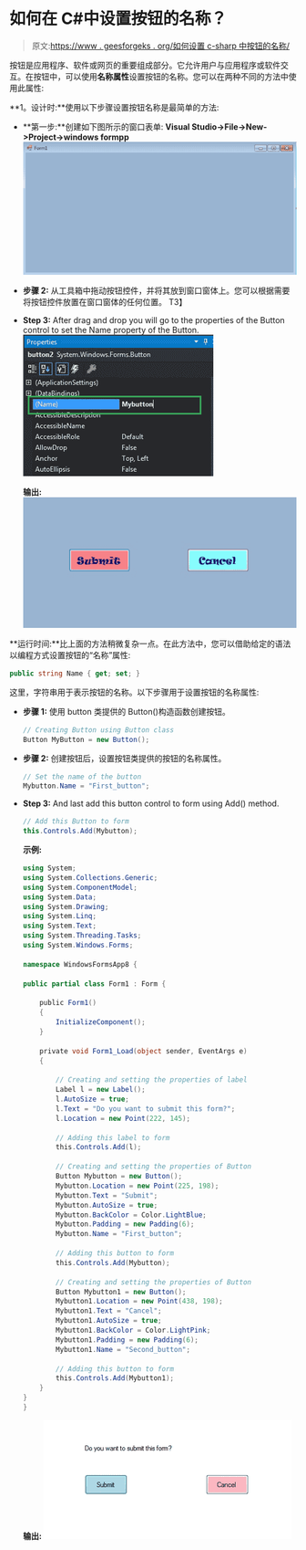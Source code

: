 # 如何在 C#中设置按钮的名称？

> 原文:[https://www . geesforgeks . org/如何设置 c-sharp 中按钮的名称/](https://www.geeksforgeeks.org/how-to-set-the-name-of-the-button-in-c-sharp/)

按钮是应用程序、软件或网页的重要组成部分。它允许用户与应用程序或软件交互。在按钮中，可以使用**名称属性**设置按钮的名称。您可以在两种不同的方法中使用此属性:

**1。设计时:**使用以下步骤设置按钮名称是最简单的方法:

*   **第一步:**创建如下图所示的窗口表单:
    **Visual Studio->File->New->Project->windows formpp**
    ![](img/9889dfd1d09174ca813cf58170ab9cc8.png)
*   **步骤 2:** 从工具箱中拖动按钮控件，并将其放到窗口窗体上。您可以根据需要将按钮控件放置在窗口窗体的任何位置。
    T3】
*   **Step 3:** After drag and drop you will go to the properties of the Button control to set the Name property of the Button.
    ![](img/9ee31a6ca640054a2454d8930090a886.png)

    **输出:**
    ![](img/ff3240db4c200ca4dbcf871b163a5d5e.png)

**运行时间:**比上面的方法稍微复杂一点。在此方法中，您可以借助给定的语法以编程方式设置按钮的“名称”属性:

```cs
public string Name { get; set; }
```

这里，字符串用于表示按钮的名称。以下步骤用于设置按钮的名称属性:

*   **步骤 1:** 使用 button 类提供的 Button()构造函数创建按钮。

    ```cs
    // Creating Button using Button class
    Button MyButton = new Button();

    ```

*   **步骤 2:** 创建按钮后，设置按钮类提供的按钮的名称属性。

    ```cs
    // Set the name of the button
    Mybutton.Name = "First_button";

    ```

*   **Step 3:** And last add this button control to form using Add() method.

    ```cs
    // Add this Button to form
    this.Controls.Add(Mybutton);

    ```

    **示例:**

    ```cs
    using System;
    using System.Collections.Generic;
    using System.ComponentModel;
    using System.Data;
    using System.Drawing;
    using System.Linq;
    using System.Text;
    using System.Threading.Tasks;
    using System.Windows.Forms;

    namespace WindowsFormsApp8 {

    public partial class Form1 : Form {

        public Form1()
        {
            InitializeComponent();
        }

        private void Form1_Load(object sender, EventArgs e)
        {

            // Creating and setting the properties of label
            Label l = new Label();
            l.AutoSize = true;
            l.Text = "Do you want to submit this form?";
            l.Location = new Point(222, 145);

            // Adding this label to form
            this.Controls.Add(l);

            // Creating and setting the properties of Button
            Button Mybutton = new Button();
            Mybutton.Location = new Point(225, 198);
            Mybutton.Text = "Submit";
            Mybutton.AutoSize = true;
            Mybutton.BackColor = Color.LightBlue;
            Mybutton.Padding = new Padding(6);
            Mybutton.Name = "First_button";

            // Adding this button to form
            this.Controls.Add(Mybutton);

            // Creating and setting the properties of Button
            Button Mybutton1 = new Button();
            Mybutton1.Location = new Point(438, 198);
            Mybutton1.Text = "Cancel";
            Mybutton1.AutoSize = true;
            Mybutton1.BackColor = Color.LightPink;
            Mybutton1.Padding = new Padding(6);
            Mybutton1.Name = "Second_button";

            // Adding this button to form
            this.Controls.Add(Mybutton1);
        }
    }
    }
    ```

    **输出:**
    ![](img/7a4bfa4ce65326180931f3ed610e8095.png)